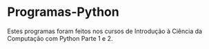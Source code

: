 # Programas-Python
Estes programas foram feitos nos cursos de Introdução à Ciência da Computação com Python Parte 1 e 2. 
